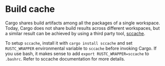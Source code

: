 # Build cache

Cargo shares build artifacts among all the packages of a single workspace.
Today, Cargo does not share build results across different workspaces, but
a similar result can be achieved by using a third party tool, [sccache].

To setup `sccache`, install it with `cargo install sccache` and set
`RUSTC_WRAPPER` environmental variable to `sccache` before invoking Cargo.
If you use bash, it makes sense to add `export RUSTC_WRAPPER=sccache` to
`.bashrc`. Refer to sccache documentation for more details.

[sccache]: https://github.com/mozilla/sccache